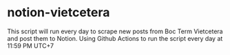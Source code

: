 # notion-vietcetera

This script will run every day to scrape new posts from Boc Term Vietcetera and post them to Notion.
Using Github Actions to run the script every day at 11:59 PM UTC+7